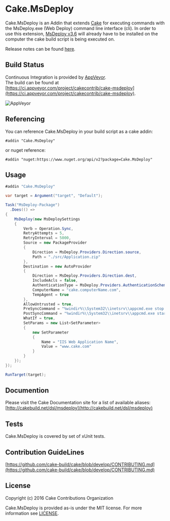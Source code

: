 # Cake.MsDeploy

Cake.MsDeploy is an Addin that extends [Cake](http://cakebuild.net/) for executing commands with the MsDeploy.exe (Web Deploy) command line interface (cli). 
In order to use this extension, [MsDeploy v3.6](https://www.microsoft.com/en-us/download/details.aspx?id=43717) will already have to be installed on the computer the cake build script is being executed on.  

Release notes can be found [here](ReleaseNotes.md).

## Build Status
Continuous Integration is provided by [AppVeyor](https://www.appveyor.com).  
The build can be found at [https://ci.appveyor.com/project/cakecontrib/cake-msdeploy](https://ci.appveyor.com/project/cakecontrib/cake-msdeploy).

![AppVeyor](https://ci.appveyor.com/api/projects/status/github/cake-contrib/Cake.MsDeploy)

## Referencing

You can reference Cake.MsDeploy in your build script as a cake addin:
```cake
#addin "Cake.MsDeploy"
```  

or nuget reference:

```cake
#addin "nuget:https://www.nuget.org/api/v2?package=Cake.MsDeploy"
```

## Usage

```csharp
#addin "Cake.MsDeploy"

var target = Argument("target", "Default");

Task("MsDeploy-Package")
  .Does(() =>
{
    MsDeploy(new MsDeploySettings
    {
        Verb = Operation.Sync,
        RetryAttempts = 5,
        RetryInterval = 5000,
        Source = new PackageProvider
        {
            Direction = MsDeploy.Providers.Direction.source,
            Path = "./src/Application.zip"
        },
        Destination = new AutoProvider
        {
            Direction = MsDeploy.Providers.Direction.dest,
            IncludeAcls = false,
            AuthenticationType = MsDeploy.Providers.AuthenticationScheme.NTLM,
            ComputerName = "cake.computerName.com",
            TempAgent = true
        },
        AllowUntrusted = true,
        PreSyncCommand = "%windir%\\System32\\inetsrv\\appcmd.exe stop APPPOOL NameOfAppPool",
        PostSyncCommand = "%windir%\\System32\\inetsrv\\appcmd.exe start APPPOOL NameOfAppPool",
        WhatIf = true,
        SetParams = new List<SetParameter>
        {
            new SetParameter
            {
                Name = "IIS Web Application Name",
                Value = "www.cake.com"
            }
        }
    });
});

RunTarget(target);
```

## Documention

Please visit the Cake Documentation site for a list of available aliases:  
[http://cakebuild.net/dsl/msdeploy](http://cakebuild.net/dsl/msdeploy)

## Tests

Cake.MsDeploy is covered by set of xUnit tests.

## Contribution GuideLines

[https://github.com/cake-build/cake/blob/develop/CONTRIBUTING.md](https://github.com/cake-build/cake/blob/develop/CONTRIBUTING.md)

## License

Copyright (c) 2016 Cake Contributions Organization  

Cake.MsDeploy is provided as-is under the MIT license. For more information see [LICENSE](https://github.com/cake-contrib/Cake.MsDeploy/blob/master/LICENSE).